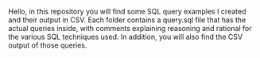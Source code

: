 Hello, in this repository you will find some SQL query examples I created and their output in CSV.
Each folder contains a query.sql file that has the actual queries inside, with comments explaining reasoning and rational for the various SQL techniques used.
In addition, you will also find the CSV output of those queries.
